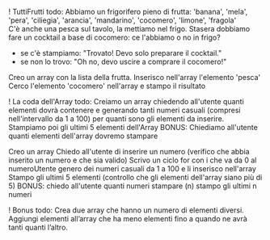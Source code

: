 ! TuttiFrutti
todo: Abbiamo un frigorifero pieno di frutta: 'banana', 'mela', 'pera', 'ciliegia', 'arancia', 'mandarino', 'cocomero', 'limone', 'fragola'  
C'è anche una pesca sul tavolo, la mettiamo nel frigo.
Stasera dobbiamo fare un cocktail a base di cocomero: ce l'abbiamo o no in frigo?
   - se c'è stampiamo: "Trovato! Devo solo preparare il cocktail."
   - se non lo trovo: "Oh no, devo uscire a comprare il cocomero!"


Creo un array con la lista della frutta.
Inserisco nell'array l'elemento 'pesca'
Cerco l'elemento 'cocomero' nell'array e stampo il risultato





! La coda dell'Array
todo: Creiamo  un array chiedendo all'utente quanti elementi dovrà contenere e
generando tanti numeri casuali (compresi nell'intervallo da 1 a 100) per quanti sono gli elementi da inserire.
Stampiamo poi gli ultimi 5 elementi dell'Array
BONUS:
Chiediamo all'utente quanti elementi dell'array dovremo stampare


Creo un array
Chiedo all'utente di inserire un numero (verifico che abbia inserito un numero e che sia valido)
Scrivo un ciclo for con i che va da 0 al numeroUtente
    genero dei numeri casuali da 1 a 100 e li inserisco nell'array
Stampo gli ultimi 5 elementi (controllo che gli elementi dell'array siano più di 5)
BONUS:
chiedo all'utente quanti numeri stampare (n)
stampo gli ultimi n numeri



! Bonus
todo: Crea due array che hanno un numero di elementi diversi.
Aggiungi elementi all’array che ha meno elementi fino a quando ne avrà tanti quanti l’altro.